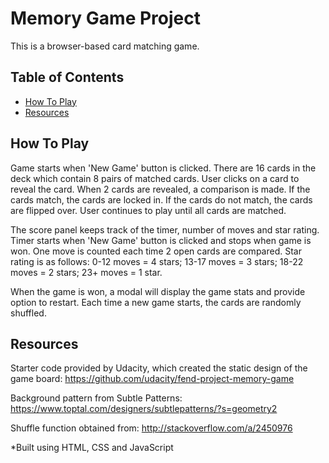 # Memory Game Project

This is a browser-based card matching game.

## Table of Contents
* [How To Play](#howtoplay)
* [Resources](#resources)

## How To Play

Game starts when 'New Game' button is clicked. There are 16 cards in the deck which contain 8 pairs of matched cards. User clicks on a card to reveal the card. When 2 cards are revealed, a comparison is made. If the cards match, the cards are locked in. If the cards do not match, the cards are flipped over. User continues to play until all cards are matched.

The score panel keeps track of the timer, number of moves and star rating. Timer starts when 'New Game' button is clicked and stops when game is won. One move is counted each time 2 open cards are compared. Star rating is as follows: 0-12 moves = 4 stars; 13-17 moves = 3 stars; 18-22 moves = 2 stars; 23+ moves = 1 star.

When the game is won, a modal will display the game stats and provide option to restart. Each time a new game starts, the cards are randomly shuffled.

## Resources

Starter code provided by Udacity, which created the static design of the game board:
https://github.com/udacity/fend-project-memory-game

Background pattern from Subtle Patterns:
https://www.toptal.com/designers/subtlepatterns/?s=geometry2

Shuffle function obtained from:
http://stackoverflow.com/a/2450976


*Built using HTML, CSS and JavaScript
